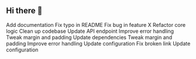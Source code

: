 ## Hi there 👋

<!--
**itgit/itgit** is a ✨ _special_ ✨ repository because its `README.md` (this file) appears on your GitHub profile.

Here are some ideas to get you started:

- 🔭 I’m currently working on ...
- 🌱 I’m currently learning ...
- 👯 I’m looking to collaborate on ...
- 🤔 I’m looking for help with ...
- 💬 Ask me about ...
- 📫 How to reach me: ...
- 😄 Pronouns: ...
- ⚡ Fun fact: ...
-->
Add documentation
Fix typo in README
Fix bug in feature X
Refactor core logic
Clean up codebase
Update API endpoint
Improve error handling
Tweak margin and padding
Update dependencies
Tweak margin and padding
Improve error handling
Update configuration
Fix broken link
Update configuration
